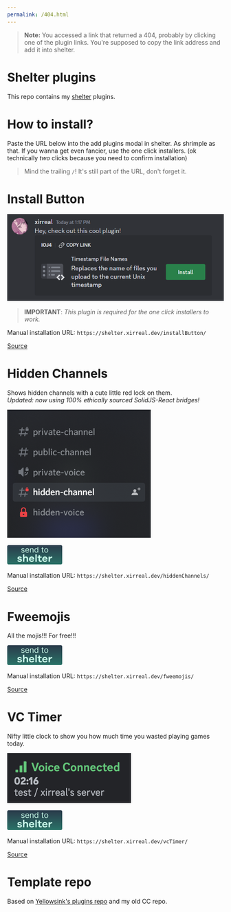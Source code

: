```yaml
---
permalink: /404.html
---
```

> **Note:** You accessed a link that returned a 404, probably by clicking one of the plugin links. You're supposed to copy the link address and add it into shelter.

# Shelter plugins

This repo contains my [shelter](https://github.com/uwu/shelter/) plugins.

# How to install?

Paste the URL below into the add plugins modal in shelter. As shrimple as that.
If you wanna get even fancier, use the one click installers. (ok technically _two_ clicks because you need to confirm installation)

> Mind the trailing `/`! It's still part of the URL, don't forget it.

# Install Button

![Install button example](assets/installButton.png)

> **IMPORTANT**: _This plugin is required for the one click installers to work._

Manual installation URL: `https://shelter.xirreal.dev/installButton/`

[Source](https://github.com/xirreal-plugins/shelter-plugins/tree/master/plugins/installButton)

# Hidden Channels

Shows hidden channels with a cute little red lock on them.\
_Updated: now using 100% ethically sourced SolidJS-React bridges!_

![Hidden channels example](assets/hiddenChannels.png)

<a href="discord:///https://shelter.xirreal.dev/hiddenChannels/"><img src="assets/send.svg" alt="One click installer for Hidden Channels" width="128"/></a>

Manual installation URL: `https://shelter.xirreal.dev/hiddenChannels/`

[Source](https://github.com/xirreal-plugins/shelter-plugins/tree/master/plugins/hiddenChannels)

# Fweemojis

All the mojis!!! For free!!!

<a href="discord:///https://shelter.xirreal.dev/fweemojis/"><img src="assets/send.svg" alt="One click installer for Fweemojis" width="128"/></a>

Manual installation URL: `https://shelter.xirreal.dev/fweemojis/`

[Source](https://github.com/xirreal-plugins/shelter-plugins/tree/master/plugins/fweemojis)

# VC Timer

Nifty little clock to show you how much time you wasted playing games today.

![VC Timer example](assets/vcTimer.png)

<a href="discord:///https://shelter.xirreal.dev/vcTimer/"><img src="assets/send.svg" alt="One click installer for VC Timer" width="128"/></a>

Manual installation URL: `https://shelter.xirreal.dev/vcTimer/`

[Source](https://github.com/xirreal-plugins/shelter-plugins/tree/master/plugins/vcTimer)

# Template repo

Based on [Yellowsink's plugins repo](https://github.com/yellowsink/shelter-plugins/) and my old CC repo.
